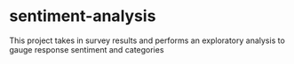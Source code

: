 # sentiment-analysis
This project takes in survey results and performs an exploratory analysis to gauge response sentiment and categories
